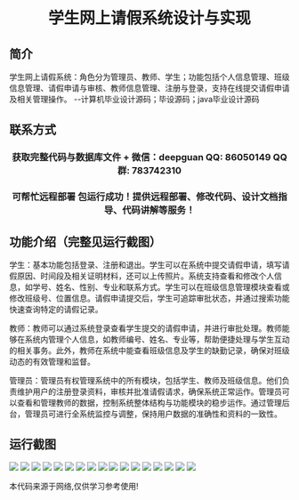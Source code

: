 <p><h1 align="center">学生网上请假系统设计与实现</h1></p>

## 简介
学生网上请假系统：角色分为管理员、教师、学生；功能包括个人信息管理、班级信息管理、请假申请与审核、教师信息管理、注册与登录，支持在线提交请假申请及相关管理操作。    --计算机毕业设计源码；毕设源码；java毕业设计源码


## 联系方式
<p><h3 align="center">获取完整代码与数据库文件 + 微信：deepguan QQ: 86050149 QQ群: 783742310</h3></p>
<p><h3 align="center">可帮忙远程部署 包运行成功！提供远程部署、修改代码、设计文档指导、代码讲解等服务！</h3></p>

## 功能介绍（完整见运行截图）
学生：基本功能包括登录、注册和退出。学生可以在系统中提交请假申请，填写请假原因、时间段及相关证明材料，还可以上传照片。系统支持查看和修改个人信息，如学号、姓名、性别、专业和联系方式。学生可以在班级信息管理模块查看或修改班级号、位置信息。请假申请提交后，学生可追踪审批状态，并通过搜索功能快速查询特定的请假记录。

教师：教师可以通过系统登录查看学生提交的请假申请，并进行审批处理。教师能够在系统内管理个人信息，如教师编号、姓名、专业等，帮助便捷处理与学生互动的相关事务。此外，教师在系统中能查看班级信息及学生的缺勤记录，确保对班级动态的有效管理和监督。

管理员：管理员有权管理系统中的所有模块，包括学生、教师及班级信息。他们负责维护用户的注册登录资料，审核并批准请假请求，确保系统正常运作。管理员可以查看和管理教师的数据，控制系统整体结构与功能模块的稳步运作。通过管理后台，管理员可进行全系统监控与调整，保持用户数据的准确性和资料的一致性。


## 运行截图
![](https://bs-1329754181.cos.ap-shanghai.myqcloud.com/spring/StudentLeaveSystemDesignAndImplementation/img/001.jpg)
![](https://bs-1329754181.cos.ap-shanghai.myqcloud.com/spring/StudentLeaveSystemDesignAndImplementation/img/002.jpg)
![](https://bs-1329754181.cos.ap-shanghai.myqcloud.com/spring/StudentLeaveSystemDesignAndImplementation/img/003.jpg)
![](https://bs-1329754181.cos.ap-shanghai.myqcloud.com/spring/StudentLeaveSystemDesignAndImplementation/img/004.jpg)
![](https://bs-1329754181.cos.ap-shanghai.myqcloud.com/spring/StudentLeaveSystemDesignAndImplementation/img/005.jpg)
![](https://bs-1329754181.cos.ap-shanghai.myqcloud.com/spring/StudentLeaveSystemDesignAndImplementation/img/006.jpg)
![](https://bs-1329754181.cos.ap-shanghai.myqcloud.com/spring/StudentLeaveSystemDesignAndImplementation/img/007.jpg)
![](https://bs-1329754181.cos.ap-shanghai.myqcloud.com/spring/StudentLeaveSystemDesignAndImplementation/img/008.jpg)
![](https://bs-1329754181.cos.ap-shanghai.myqcloud.com/spring/StudentLeaveSystemDesignAndImplementation/img/009.jpg)
![](https://bs-1329754181.cos.ap-shanghai.myqcloud.com/spring/StudentLeaveSystemDesignAndImplementation/img/010.jpg)
![](https://bs-1329754181.cos.ap-shanghai.myqcloud.com/spring/StudentLeaveSystemDesignAndImplementation/img/011.jpg)
![](https://bs-1329754181.cos.ap-shanghai.myqcloud.com/spring/StudentLeaveSystemDesignAndImplementation/img/012.jpg)
![](https://bs-1329754181.cos.ap-shanghai.myqcloud.com/spring/StudentLeaveSystemDesignAndImplementation/img/013.jpg)
![](https://bs-1329754181.cos.ap-shanghai.myqcloud.com/spring/StudentLeaveSystemDesignAndImplementation/img/014.jpg)
![](https://bs-1329754181.cos.ap-shanghai.myqcloud.com/spring/StudentLeaveSystemDesignAndImplementation/img/015.jpg)
![](https://bs-1329754181.cos.ap-shanghai.myqcloud.com/spring/StudentLeaveSystemDesignAndImplementation/img/016.jpg)
![](https://bs-1329754181.cos.ap-shanghai.myqcloud.com/spring/StudentLeaveSystemDesignAndImplementation/img/017.jpg)

<p>本代码来源于网络,仅供学习参考使用!</p>
